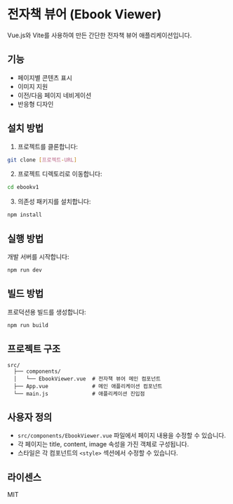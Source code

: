 # 전자책 뷰어 (Ebook Viewer)

Vue.js와 Vite를 사용하여 만든 간단한 전자책 뷰어 애플리케이션입니다.

## 기능

- 페이지별 콘텐츠 표시
- 이미지 지원
- 이전/다음 페이지 네비게이션
- 반응형 디자인

## 설치 방법

1. 프로젝트를 클론합니다:
```bash
git clone [프로젝트-URL]
```

2. 프로젝트 디렉토리로 이동합니다:
```bash
cd ebookv1
```

3. 의존성 패키지를 설치합니다:
```bash
npm install
```

## 실행 방법

개발 서버를 시작합니다:
```bash
npm run dev
```

## 빌드 방법

프로덕션용 빌드를 생성합니다:
```bash
npm run build
```

## 프로젝트 구조

```
src/
  ├── components/
  │   └── EbookViewer.vue  # 전자책 뷰어 메인 컴포넌트
  ├── App.vue              # 메인 애플리케이션 컴포넌트
  └── main.js              # 애플리케이션 진입점
```

## 사용자 정의

- `src/components/EbookViewer.vue` 파일에서 페이지 내용을 수정할 수 있습니다.
- 각 페이지는 title, content, image 속성을 가진 객체로 구성됩니다.
- 스타일은 각 컴포넌트의 `<style>` 섹션에서 수정할 수 있습니다.

## 라이센스

MIT
